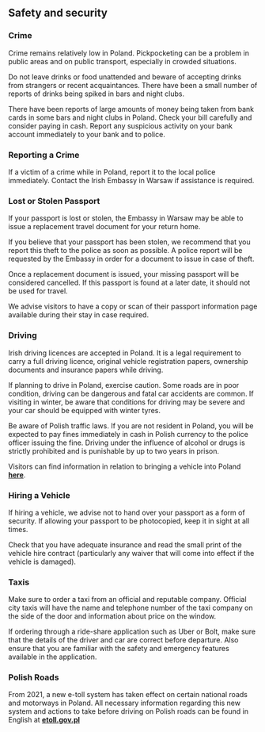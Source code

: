 ## Safety and security

### **Crime**

Crime remains relatively low in Poland. Pickpocketing can be a problem in public areas and on public transport, especially in crowded situations.

Do not leave drinks or food unattended and beware of accepting drinks from strangers or recent acquaintances. There have been a small number of reports of drinks being spiked in bars and night clubs.

There have been reports of large amounts of money being taken from bank cards in some bars and night clubs in Poland. Check your bill carefully and consider paying in cash. Report any suspicious activity on your bank account immediately to your bank and to police.

### **Reporting a Crime**

If a victim of a crime while in Poland, report it to the local police immediately. Contact the Irish Embassy in Warsaw if assistance is required.

### **Lost or Stolen Passport**

If your passport is lost or stolen, the Embassy in Warsaw may be able to issue a replacement travel document for your return home.

If you believe that your passport has been stolen, we recommend that you report this theft to the police as soon as possible. A police report will be requested by the Embassy in order for a document to issue in case of theft.

Once a replacement document is issued, your missing passport will be considered cancelled. If this passport is found at a later date, it should not be used for travel.

We advise visitors to have a copy or scan of their passport information page available during their stay in case required.

### **Driving**

Irish driving licences are accepted in Poland. It is a legal requirement to carry a full driving licence, original vehicle registration papers, ownership documents and insurance papers while driving.

If planning to drive in Poland, exercise caution. Some roads are in poor condition, driving can be dangerous and fatal car accidents are common. If visiting in winter, be aware that conditions for driving may be severe and your car should be equipped with winter tyres.

Be aware of Polish traffic laws. If you are not resident in Poland, you will be expected to pay fines immediately in cash in Polish currency to the police officer issuing the fine. Driving under the influence of alcohol or drugs is strictly prohibited and is punishable by up to two years in prison.

Visitors can find information in relation to bringing a vehicle into Poland [**here**](https://www.gov.pl/web/your-europe/taking-a-motor-vehicle-temporarily-or-permanently-to-poland).

### **Hiring a Vehicle**

If hiring a vehicle, we advise not to hand over your passport as a form of security. If allowing your passport to be photocopied, keep it in sight at all times.

Check that you have adequate insurance and read the small print of the vehicle hire contract (particularly any waiver that will come into effect if the vehicle is damaged).

### **Taxis**

Make sure to order a taxi from an official and reputable company. Official city taxis will have the name and telephone number of the taxi company on the side of the door and information about price on the window.

If ordering through a ride-share application such as Uber or Bolt, make sure that the details of the driver and car are correct before departure. Also ensure that you are familiar with the safety and emergency features available in the application.

### **Polish Roads**

From 2021, a new e-toll system has taken effect on certain national roads and motorways in Poland. All necessary information regarding this new system and actions to take before driving on Polish roads can be found in English at [**etoll.gov.pl**](https://etoll.gov.pl/en/heavy-vehicles/)